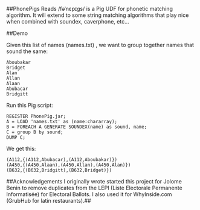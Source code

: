 ##PhonePigs
Reads /fəˈnɛpɪgs/ is a Pig UDF for phonetic matching algorithm. It will extend to some string matching algorithms that play nice when combined with soundex, caverphone, etc...



##Demo

Given this list of names (names.txt) , we want to group together names that sound the same:

	Aboubakar
	Bridget
	Alan
	Allan
	Alaan
	Abubacar
	Bridgitt

Run this Pig script:


	REGISTER PhonePig.jar;
	A = LOAD 'names.txt' as (name:chararray);
	B = FOREACH A GENERATE SOUNDEX(name) as sound, name;
	C = group B by sound;
	DUMP C;

We get this:

	(A112,{(A112,Abubacar),(A112,Aboubakar)})
	(A450,{(A450,Alaan),(A450,Allan),(A450,Alan)})
	(B632,{(B632,Bridgitt),(B632,Bridget)})
	

##Acknowledgements
I originally wrote started this project for Jolome Benin to remove duplicates from the LEPI (Liste Electorale Permanente Informatisée) for Electoral Ballots. I also used it for WhyInside.com (GrubHub for latin restaurants).##